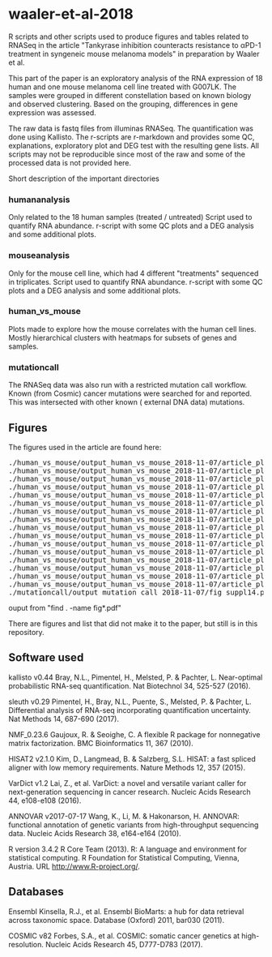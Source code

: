 # waaler-et-al-2018
R scripts and other scripts used to produce figures and tables related to RNASeq in the article "Tankyrase inhibition counteracts resistance to αPD-1 treatment in syngeneic mouse melanoma models" in preparation by Waaler et al.

This part of the paper is an exploratory analysis of the RNA expression of 18 human and one mouse melanoma cell line treated with G007LK. The samples were grouped in different constellation based on known biology and observed clustering. Based on the grouping, differences in gene expression was assessed.

The raw data is fastq files from illuminas RNASeq. The quantification was done using Kallisto. The r-scripts are r-markdown and provides some QC, explanations, exploratory plot and DEG test with the resulting gene lists. All scripts may not be reproducible since most of the raw and some of the processed data is not provided here.

Short description of the important directories


### humananalysis
Only related to the 18 human samples (treated / untreated)
Script used to quantify RNA abundance. 
r-script with some QC plots and a DEG analysis and some additional plots.


### mouseanalysis
Only for the mouse cell line, which had 4 different "treatments" sequenced in triplicates.
Script used to quantify RNA abundance. 
r-script with some QC plots and a DEG analysis and some additional plots.


### human_vs_mouse
Plots made to explore how the mouse correlates with the human cell lines. Mostly hierarchical clusters with heatmaps for subsets of genes and samples.


### mutationcall
The RNASeq data was also run with a restricted mutation call workflow. Known (from Cosmic) cancer mutations were searched for and reported. This was intersected with other known ( external DNA data) mutations.


## Figures

The figures used in the article are found here:

<pre>
./human_vs_mouse/output_human_vs_mouse_2018-11-07/article_plots_2018-11-07/fig_4a.pdf
./human_vs_mouse/output_human_vs_mouse_2018-11-07/article_plots_2018-11-07/fig_4d.pdf
./human_vs_mouse/output_human_vs_mouse_2018-11-07/article_plots_2018-11-07/fig_suppl13a.pdf
./human_vs_mouse/output_human_vs_mouse_2018-11-07/article_plots_2018-11-07/fig_suppl13b.pdf
./human_vs_mouse/output_human_vs_mouse_2018-11-07/article_plots_2018-11-07/fig_suppl13c.pdf
./human_vs_mouse/output_human_vs_mouse_2018-11-07/article_plots_2018-11-07/fig_suppl13d.pdf
./human_vs_mouse/output_human_vs_mouse_2018-11-07/article_plots_2018-11-07/fig_suppl13e.pdf
./human_vs_mouse/output_human_vs_mouse_2018-11-07/article_plots_2018-11-07/fig_suppl13f.pdf
./human_vs_mouse/output_human_vs_mouse_2018-11-07/article_plots_2018-11-07/fig_suppl17b.pdf
./human_vs_mouse/output_human_vs_mouse_2018-11-07/article_plots_2018-11-07/fig_suppl17c.pdf
./human_vs_mouse/output_human_vs_mouse_2018-11-07/article_plots_2018-11-07/fig_suppl17d.pdf
./human_vs_mouse/output_human_vs_mouse_2018-11-07/article_plots_2018-11-07/fig_suppl17e.pdf
./human_vs_mouse/output_human_vs_mouse_2018-11-07/article_plots_2018-11-07/fig_suppl18a.pdf
./human_vs_mouse/output_human_vs_mouse_2018-11-07/article_plots_2018-11-07/fig_suppl18b.pdf
./human_vs_mouse/output_human_vs_mouse_2018-11-07/article_plots_2018-11-07/fig_suppl19b.pdf
./human_vs_mouse/output_human_vs_mouse_2018-11-07/article_plots_2018-11-07/fig_suppl19c.pdf
./mutationcall/output_mutation_call_2018-11-07/fig_suppl14.pdf
</pre>
ouput from "find . -name fig*.pdf"

There are figures and list that did not make it to the paper, but still is in this repository.


## Software used

kallisto v0.44
Bray, N.L., Pimentel, H., Melsted, P. & Pachter, L. Near-optimal probabilistic RNA-seq quantification. Nat Biotechnol 34, 525-527 (2016).

sleuth v0.29
Pimentel, H., Bray, N.L., Puente, S., Melsted, P. & Pachter, L. Differential analysis of RNA-seq incorporating quantification uncertainty. Nat Methods 14, 687-690 (2017).

NMF_0.23.6
Gaujoux, R. & Seoighe, C. A flexible R package for nonnegative matrix factorization. BMC Bioinformatics 11, 367 (2010).

HISAT2 v2.1.0
Kim, D., Langmead, B. & Salzberg, S.L. HISAT: a fast spliced aligner with low memory requirements. Nature Methods 12, 357 (2015).

VarDict v1.2
Lai, Z., et al. VarDict: a novel and versatile variant caller for next-generation sequencing in cancer research. Nucleic Acids Research 44, e108-e108 (2016).

ANNOVAR v2017-07-17
Wang, K., Li, M. & Hakonarson, H. ANNOVAR: functional annotation of genetic variants from high-throughput sequencing data. Nucleic Acids Research 38, e164-e164 (2010).

R version 3.4.2
R Core Team (2013). R: A language and environment for statistical
computing. R Foundation for Statistical Computing, Vienna, Austria.
URL http://www.R-project.org/.
 

## Databases

Ensembl
Kinsella, R.J., et al. Ensembl BioMarts: a hub for data retrieval across taxonomic space. Database (Oxford) 2011, bar030 (2011).

COSMIC v82
Forbes, S.A., et al. COSMIC: somatic cancer genetics at high-resolution. Nucleic Acids Research 45, D777-D783 (2017).

